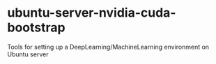 # ubuntu-server-nvidia-cuda-bootstrap
Tools for setting up a DeepLearning/MachineLearning environment on Ubuntu server
